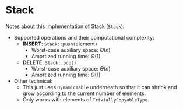 # Stack
Notes about this implementation of Stack (`Stack`):
* Supported operations and their computational complexity:
    * **INSERT**: `Stack::push(`element`)`
        * Worst-case auxiliary space: $\Theta(n)$
        * Amortized running time: $\Theta(1)$
    * **DELETE**: `Stack::pop()`
        * Worst-case auxiliary space: $\Theta(n)$
        * Amortized running time: $\Theta(1)$ 
* Other technical:
    * This just uses `DynamicTable` underneath so that it can shrink and grow according to the current number of elements.
    * Only works with elements of `TriviallyCopyableType`.
